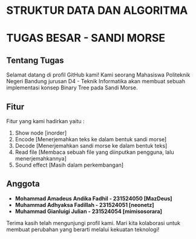 # STRUKTUR DATA DAN ALGORITMA
# TUGAS BESAR - SANDI MORSE

## Tentang Tugas

Selamat datang di profil GitHub kami! Kami seorang Mahasiswa Politeknik Negeri Bandung jurusan D4 - Teknik Informatika akan membuat sebuah implementasi konsep Binary Tree pada Sandi Morse.

## Fitur
Fitur yang kami hadirkan yaitu :
1. Show node [inorder]
2. Encode [Menerjemahkan teks ke dalam bentuk sandi morse]
3. Decode [Menerjemahkan sandi morse ke dalam bentuk teks]
4. Read file [Membaca sebuah file yang diinputkan pengguna, lalu menerjemahkannya]
5. Sound effect [Masih dalam perkembangan]

## Anggota 

- **Mohammad Amadeus Andika Fadhil - 231524050 [MazDeus]**
- **Muhammad Adhyaksa Fadillah - 231524051 [neonetz]**
- **Muhammad Gianluigi Julian - 231524054 [mimisosorara]**

Terima kasih telah mengunjungi profil kami. Mari kita kolaborasi untuk membuat perubahan yang berarti melalui kekuatan teknologi!
